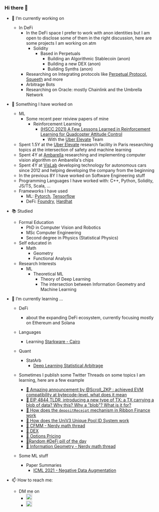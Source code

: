 ### Hi there 👋

- 🔭 I’m currently working on 
  - In DeFi 
    - In the DeFi space I prefer to work with anon identities but I am open to disclose some of them in the right discussion, here are some projects I am working on atm 
      - Solidity 
        - Based in Perpetuals 
          - Building an Algorithmic Stablecoin (anon) 
          - Building a new DEX (anon)
          - Building Synths (anon)
    - Researching on Integrating protocols like [Perpetual Protocol](https://github.com/perpetual-protocol), [Squeeth](https://github.com/opynfinance/squeeth-monorepo) and more 
    - Arbitrage Bots 
    - Researching on Oracle: mostly Chainlink and the Umbrella Network

- 💪 Something I have worked on
  - ML
    - Some recent peer reiview papers of mine 
      - Reinforcement Learning 
        - [(HSCC 2021) A Few Lessons Learned in Reinforcement Learning for Quadcopter Attitude Control](https://hscc.acm.org/2021/accepted-papers/)
          - With the [Uber Elevate](https://www.uber.com/it/it/elevate/) Team 
  - Spent 1.5Y at the [Uber Elevate](https://www.uber.com/it/it/elevate/) research facility in Paris researching topics at the intersection of safety and machine learning
  - Spent 4Y at [Ambarella](https://www.ambarella.com/) researching and implementing computer vision algorithm on Ambarella's chips 
  - Spent 4Y at [VisLab](https://vislab.it/) developing technology for autonomous cars since 2012 and helping developing the company from the beginning 
  - In the previous 8Y I have worked on Software Engineering stuff 
  - Programming Languages I have worked with: C++, Python, Solidity, JS/TS, Scala, ... 
  - Frameworks I have used 
    - ML: [Pytorch](https://pytorch.org/), [Tensorflow](https://www.tensorflow.org/) 
    - DeFi: [Foundry](https://github.com/foundry-rs/foundry), [Hardhat](https://github.com/NomicFoundation/hardhat)
  

- 📚 Studied 
  - Formal Education 
    - PhD in Computer Vision and Robotics 
    - MSc Computer Engineering 
    - Second degree in Physics (Statistical Physics)
  - Self educated in 
    - Math 
      - Geometry 
      - Functional Analysis
  - Research Interests 
    - ML 
      - Theoretical ML 
        - Theory of Deep Learning 
        - The intersection between Information Geometry and Machine Learning 


- 🌱 I’m currently learning ...
  - DeFi
    - about the expanding DeFi ecosystem, currently focusing mostly on Ethereum and Solana 
  - Languages 
    - Learning [Starkware - Cairo](https://www.cairo-lang.org/)
  - Quant
    - StatArb
      - [Deep Learning Statistical Arbitrage](https://arxiv.org/abs/2106.04028)

  - Sometimes I publish some Twitter Threads on some topics I am learning, here are a few example 
    - [🧵  Amazing announcement by @Scroll_ZKP : achieved EVM compatibility at bytecode-level. what does it mean](https://twitter.com/NicolaBernini/status/1517419265258934273)
    - [🧵 EIP 4844 TLDR, introducing a new type of TX: a TX carrying a blob of data? Why this? Why a "blob"? What is it for?](https://twitter.com/NicolaBernini/status/1516778402807795712)
    - [🧵 How does the `depositReceipt` mechanism in Ribbon Finance work](https://twitter.com/NicolaBernini/status/1513088812687462400)
    - [🧵 How does the UniV3 Unique Pool ID System work](https://twitter.com/NicolaBernini/status/1512355774512705540)
    - [🧵 CFMM - Nerdy math thread](https://twitter.com/NicolaBernini/status/1507297074580238336)
    - [🧵 DEX](https://twitter.com/NicolaBernini/status/1506369727534411780)
    - [🧵 Options Pricing](https://twitter.com/NicolaBernini/status/1506352646394945546)
    - [🧵Random #DeFi pill of the day](https://twitter.com/NicolaBernini/status/1504848084098035712)
    - [🧵 Information Geometry - Nerdy math thread](https://twitter.com/NicolaBernini/status/1508119847074467842)

  - Some ML stuff 
    - Paper Summaries 
      - [ICML 2021 - Negative Data Augmentation](https://github.com/NicolaBernini/PaperAnalysis_ICLR2021_NegativeDataAugmentation)

- 📫 How to reach me: 
  - DM me on 
    - [<img src="https://cdn-icons-png.flaticon.com/512/124/124021.png" alt="drawing" width="20"/>](https://twitter.com/NicolaBernini) 
    - [<img src="https://upload.wikimedia.org/wikipedia/commons/e/e9/Linkedin_icon.svg" alt="drawing" width="20"/>](https://www.linkedin.com/in/nicolabernini/)

<!--
**NicolaBernini/NicolaBernini** is a ✨ _special_ ✨ repository because its `README.md` (this file) appears on your GitHub profile.

Here are some ideas to get you started:

- 🔭 I’m currently working on ...
- 🌱 I’m currently learning ...
- 👯 I’m looking to collaborate on ...
- 🤔 I’m looking for help with ...
- 💬 Ask me about ...
- 📫 How to reach me: ...
- 😄 Pronouns: ...
- ⚡ Fun fact: ...
-->
